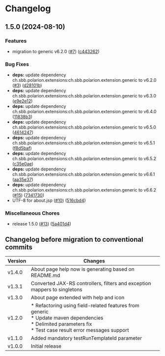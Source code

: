 # Changelog

## 1.5.0 (2024-08-10)


### Features

* migration to generic v6.2.0 ([#7](https://github.com/SchweizerischeBundesbahnen/ch.sbb.polarion.extension.cucumber/issues/7)) ([c443262](https://github.com/SchweizerischeBundesbahnen/ch.sbb.polarion.extension.cucumber/commit/c4432620bf820c0135c513dc43f05902c05f8bab))


### Bug Fixes

* **deps:** update dependency ch.sbb.polarion.extensions:ch.sbb.polarion.extension.generic to v6.2.0 ([#3](https://github.com/SchweizerischeBundesbahnen/ch.sbb.polarion.extension.cucumber/issues/3)) ([d28101b](https://github.com/SchweizerischeBundesbahnen/ch.sbb.polarion.extension.cucumber/commit/d28101b55fd824ba22f7af6df6f379e4b4abe857))
* **deps:** update dependency ch.sbb.polarion.extensions:ch.sbb.polarion.extension.generic to v6.3.0 ([e9e2e12](https://github.com/SchweizerischeBundesbahnen/ch.sbb.polarion.extension.cucumber/commit/e9e2e12cec55696c5328387efce3bdeac37210b6))
* **deps:** update dependency ch.sbb.polarion.extensions:ch.sbb.polarion.extension.generic to v6.4.0 ([11838b3](https://github.com/SchweizerischeBundesbahnen/ch.sbb.polarion.extension.cucumber/commit/11838b36cebc0441696afddfbaa122a4664b6a88))
* **deps:** update dependency ch.sbb.polarion.extensions:ch.sbb.polarion.extension.generic to v6.5.0 ([4614247](https://github.com/SchweizerischeBundesbahnen/ch.sbb.polarion.extension.cucumber/commit/46142473dca7c02cc25233404e13406915c44c7d))
* **deps:** update dependency ch.sbb.polarion.extensions:ch.sbb.polarion.extension.generic to v6.5.1 ([f8d5baf](https://github.com/SchweizerischeBundesbahnen/ch.sbb.polarion.extension.cucumber/commit/f8d5baf76200fe7a2e4bfa1c0735c08d15e6af1f))
* **deps:** update dependency ch.sbb.polarion.extensions:ch.sbb.polarion.extension.generic to v6.5.2 ([c35e0ae](https://github.com/SchweizerischeBundesbahnen/ch.sbb.polarion.extension.cucumber/commit/c35e0ae243fb7129de8800f97639170a5dad3184))
* **deps:** update dependency ch.sbb.polarion.extensions:ch.sbb.polarion.extension.generic to v6.6.1 ([aa35e37](https://github.com/SchweizerischeBundesbahnen/ch.sbb.polarion.extension.cucumber/commit/aa35e3757d2bb30154440902c22b998fb487976d))
* **deps:** update dependency ch.sbb.polarion.extensions:ch.sbb.polarion.extension.generic to v6.6.2 ([#15](https://github.com/SchweizerischeBundesbahnen/ch.sbb.polarion.extension.cucumber/issues/15)) ([7341730](https://github.com/SchweizerischeBundesbahnen/ch.sbb.polarion.extension.cucumber/commit/73417308c4c66a033f87e411cb8359ff4af7426a))
* UTF-8 for about.jsp ([#10](https://github.com/SchweizerischeBundesbahnen/ch.sbb.polarion.extension.cucumber/issues/10)) ([516cbd4](https://github.com/SchweizerischeBundesbahnen/ch.sbb.polarion.extension.cucumber/commit/516cbd461b69f7078ce46bab7c82a56b43000993))


### Miscellaneous Chores

* release 1.5.0 ([#13](https://github.com/SchweizerischeBundesbahnen/ch.sbb.polarion.extension.cucumber/issues/13)) ([5a401d4](https://github.com/SchweizerischeBundesbahnen/ch.sbb.polarion.extension.cucumber/commit/5a401d4c7ebabe7bac944b1582b35fbcf1effd89))

## Changelog before migration to conventional commits

| Version | Changes                                                                                                                                                                 |
|---------|-------------------------------------------------------------------------------------------------------------------------------------------------------------------------|
| v1.4.0  | About page help now is generating based on README.md                                                                                                                    |
| v1.3.1  | Converted JAX-RS controllers, filters and exception mappers to singletons                                                                                               |
| v1.3.0  | About page extended with help and icon                                                                                                                                  |
| v1.2.0  | * Refactoring using field-related features from generic<br/> * Update maven dependencies<br/> * Delimited parameters fix<br/> * Test case result error messages support |
| v1.1.0  | Added mandatory testRunTemplateId parameter                                                                                                                             |
| v1.0.0  | Initial release                                                                                                                                                         |
